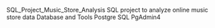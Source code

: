 SQL_Project_Music_Store_Analysis
SQL project to analyze online music store data
Database and Tools
Postgre SQL
PgAdmin4

